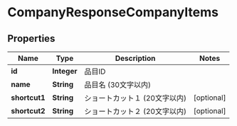 

# CompanyResponseCompanyItems


## Properties

Name | Type | Description | Notes
------------ | ------------- | ------------- | -------------
**id** | **Integer** | 品目ID | 
**name** | **String** | 品目名 (30文字以内) | 
**shortcut1** | **String** | ショートカット１ (20文字以内) |  [optional]
**shortcut2** | **String** | ショートカット２ (20文字以内) |  [optional]



